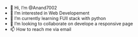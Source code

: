 - 👋 Hi, I’m @Anand7002
- 👀 I’m interested in Web Developement
- 🌱 I’m currently learning FUll stack with python
- 💞️ I’m looking to collaborate on develope a responsive page
- 📫 How to reach me via email

<!---
Anand7002/Anand7002 is a ✨ special ✨ repository because its `README.md` (this file) appears on your GitHub profile.
You can click the Preview link to take a look at your changes.
--->

